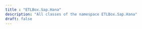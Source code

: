 ```yaml
---
title : "ETLBox.Sap.Hana"
description: "All classes of the namespace ETLBox.Sap.Hana"
draft: false
---
```

